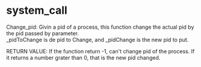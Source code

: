 # system_call
Change_pid: 
    Givin a pid of a process, this function change the actual pid by the pid passed by parameter.  
_pidToChange is de pid to Change, and  _pidChange  is the new pid to put.   

RETURN VALUE: 
    If the function return -1, can't change pid of the process. If it returns a  number
 grater than 0, that is the new pid changed. 
